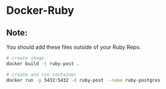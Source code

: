 # Docker-Ruby

## Note: 
You should add these files outside of your Ruby Repo. 

``` bash 
# create image
docker build -t ruby-post .

# create and run container
docker run -p 5432:5432 -d ruby-post --name ruby-postgres
```
